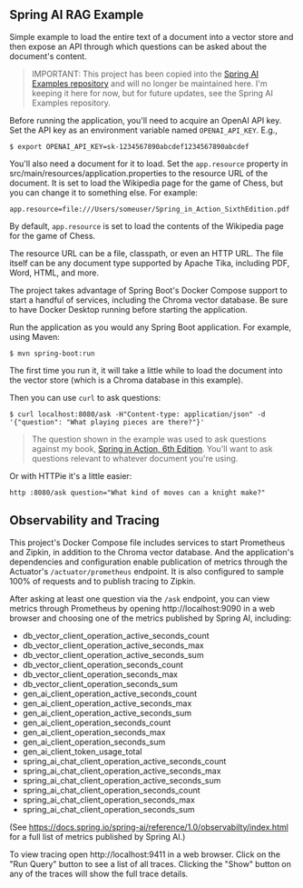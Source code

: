 Spring AI RAG Example
---
Simple example to load the entire text of a document into a vector store and
then expose an API through which questions can be asked about the document's
content.

> IMPORTANT: This project has been copied into the
[Spring AI Examples repository](https://github.com/habuma/spring-ai-examples) and will no longer be maintained here.
I'm keeping it here for now, but for future updates, see
the Spring AI Examples repository.

Before running the application, you'll need to acquire an OpenAI API key. Set
the API key as an environment variable named `OPENAI_API_KEY`. E.g.,

```
$ export OPENAI_API_KEY=sk-1234567890abcdef1234567890abcdef
```

You'll also need a document for it to load. Set the `app.resource` property in
src/main/resources/application.properties to the resource URL of the document.
It is set to load the Wikipedia page for the game of Chess, but you can change
it to something else. For example:

```
app.resource=file:///Users/someuser/Spring_in_Action_SixthEdition.pdf
```

By default, `app.resource` is set to load the contents of the Wikipedia page
for the game of Chess.

The resource URL can be a file, classpath, or even an HTTP URL. The file itself
can be any document type supported by Apache Tika, including PDF, Word, HTML,
and more.

The project takes advantage of Spring Boot's Docker Compose support to start a
handful of services, including the Chroma vector database. Be sure to have
Docker Desktop running before starting the application.

Run the application as you would any Spring Boot application. For example, using
Maven:

```
$ mvn spring-boot:run
```

The first time you run it, it will take a little while to load the document into
the vector store (which is a Chroma database in this example).

Then you can use `curl` to ask questions:

```
$ curl localhost:8080/ask -H"Content-type: application/json" -d '{"question": "What playing pieces are there?"}'
```

> The question shown in the example was used to ask questions against my book,
[Spring in Action, 6th Edition](https://www.manning.com/books/spring-in-action-sixth-edition?a_aid=habuma&a_bid=f205d999&chan=habuma).
You'll want to ask questions relevant to whatever document you're using.

Or with HTTPie it's a little easier:

```
http :8080/ask question="What kind of moves can a knight make?"
```

Observability and Tracing
---
This project's Docker Compose file includes services to start Prometheus and
Zipkin, in addition to the Chroma vector database. And the application's
dependencies and configuration enable publication of metrics through the
Actuator's `/actuator/prometheus` endpoint. It is also configured to sample
100% of requests and to publish tracing to Zipkin.

After asking at least one question via the `/ask` endpoint, you can view
metrics through Prometheus by opening http://localhost:9090 in a web browser
and choosing one of the metrics published by Spring AI, including:

 - db_vector_client_operation_active_seconds_count
 - db_vector_client_operation_active_seconds_max
 - db_vector_client_operation_active_seconds_sum
 - db_vector_client_operation_seconds_count
 - db_vector_client_operation_seconds_max
 - db_vector_client_operation_seconds_sum
 - gen_ai_client_operation_active_seconds_count
 - gen_ai_client_operation_active_seconds_max
 - gen_ai_client_operation_active_seconds_sum
 - gen_ai_client_operation_seconds_count
 - gen_ai_client_operation_seconds_max
 - gen_ai_client_operation_seconds_sum
 - gen_ai_client_token_usage_total
 - spring_ai_chat_client_operation_active_seconds_count
 - spring_ai_chat_client_operation_active_seconds_max
 - spring_ai_chat_client_operation_active_seconds_sum
 - spring_ai_chat_client_operation_seconds_count
 - spring_ai_chat_client_operation_seconds_max
 - spring_ai_chat_client_operation_seconds_sum

(See https://docs.spring.io/spring-ai/reference/1.0/observabilty/index.html for
a full list of metrics published by Spring AI.)

To view tracing open http://localhost:9411 in a web browser. Click on the "Run
Query" button to see a list of all traces. Clicking the "Show" button on any of
the traces will show the full trace details.
